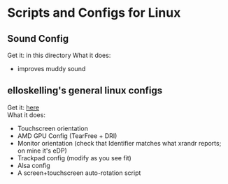 # Scripts and Configs for Linux

## Sound Config

Get it: in this directory
What it does:  
  - improves muddy sound

## elloskelling's general linux configs

Get it: [here](https://github.com/elloskelling/linux-gpd-pocket-4)  
What it does:  
  - Touchscreen orientation
  - AMD GPU Config (TearFree + DRI)
  - Monitor orientation (check that Identifier matches what xrandr reports; on mine it's eDP)
  - Trackpad config (modify as you see fit)
  - Alsa config
  - A screen+touchscreen auto-rotation script 

